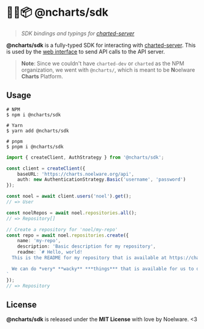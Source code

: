 # 🐻‍❄️📦 @ncharts/sdk

> _SDK bindings and typings for [charted-server](https://charts.noelware.org/docs/server/current)_

**@ncharts/sdk** is a fully-typed SDK for interacting with [charted-server](https://charts.noelware.org/docs/server/current). This is used by the [web interface](https://github.com/charted-dev/web) to send API calls to the API server.

> **Note**: Since we couldn't have `charted-dev` or `charted` as the NPM organization, we went with `@ncharts/`, which is meant to
> be **N**oelware **Charts** Platform.

## Usage

```shell
# NPM
$ npm i @ncharts/sdk

# Yarn
$ yarn add @ncharts/sdk

# pnpm
$ pnpm i @ncharts/sdk
```

```ts
import { createClient, AuthStrategy } from '@ncharts/sdk';

const client = createClient({
    baseURL: 'https://charts.noelware.org/api',
    auth: new AuthenticationStrategy.Basic('username', 'password')
});

const noel = await client.users('noel').get();
// => User

const noelRepos = await noel.repositories.all();
// => Repository[]

// Create a repository for 'noel/my-repo'
const repo = await noel.repositories.create({
    name: 'my-repo',
    description: 'Basic description for my repository',
    readme: `# Hello, world!
  This is the README for my repository that is available at https://charts.noelware.org/r/username/my-repo

  We can do *very* **wacky** ***things*** that is available for us to do.
`
});
// => Repository
```

## License

**@ncharts/sdk** is released under the **MIT License** with love by Noelware. <3
